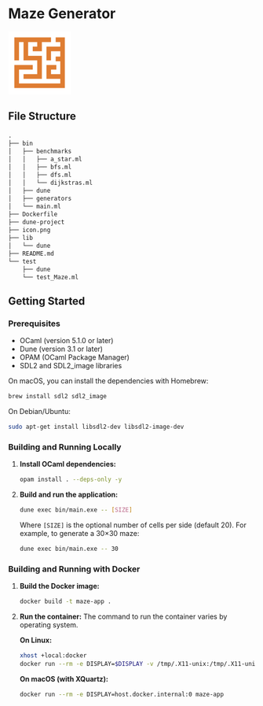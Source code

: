 # Maze Generator

<img src="icon.png" alt="Maze Generator Icon" width="128"/>


## File Structure

```
.
├── bin
│   ├── benchmarks
│   │   ├── a_star.ml
│   │   ├── bfs.ml
│   │   ├── dfs.ml
│   │   └── dijkstras.ml
│   ├── dune
│   ├── generators
│   └── main.ml
├── Dockerfile
├── dune-project
├── icon.png
├── lib
│   └── dune
├── README.md
└── test
    ├── dune
    └── test_Maze.ml
```

## Getting Started

### Prerequisites

*   OCaml (version 5.1.0 or later)
*   Dune (version 3.1 or later)
*   OPAM (OCaml Package Manager)
*   SDL2 and SDL2_image libraries

On macOS, you can install the dependencies with Homebrew:
```bash
brew install sdl2 sdl2_image
```

On Debian/Ubuntu:
```bash
sudo apt-get install libsdl2-dev libsdl2-image-dev
```

### Building and Running Locally
1.  **Install OCaml dependencies:**
    ```bash
    opam install . --deps-only -y
    ```

2.  **Build and run the application:**
    ```bash
    dune exec bin/main.exe -- [SIZE]
    ```
    Where `[SIZE]` is the optional number of cells per side (default 20). For example, to generate a 30×30 maze:
    ```bash
    dune exec bin/main.exe -- 30
    ```

### Building and Running with Docker

1.  **Build the Docker image:**
    ```bash
    docker build -t maze-app .
    ```

2.  **Run the container:**
    The command to run the container varies by operating system.

    **On Linux:**
    ```bash
    xhost +local:docker
    docker run --rm -e DISPLAY=$DISPLAY -v /tmp/.X11-unix:/tmp/.X11-unix maze-app
    ```

    **On macOS (with XQuartz):**
    ```bash
    docker run --rm -e DISPLAY=host.docker.internal:0 maze-app
    ```
